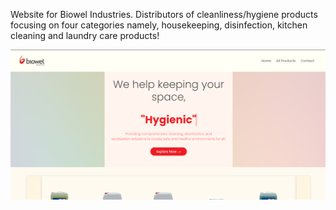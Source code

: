 Website for Biowel Industries.
Distributors of cleanliness/hygiene products focusing on four categories namely, housekeeping, disinfection, kitchen cleaning and laundry care products!

<img src="Screenshot_37.png" alt="Screenshot 37">
